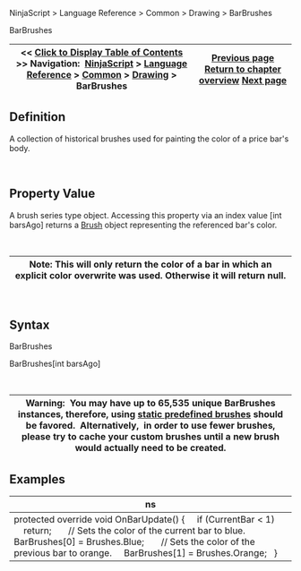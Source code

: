 ﻿


NinjaScript \> Language Reference \> Common \> Drawing \> BarBrushes






















BarBrushes







| \<\< [Click to Display Table of Contents](barbrushes.md) \>\> **Navigation:**     [NinjaScript](ninjascript-1.md) \> [Language Reference](language_reference_wip-1.md) \> [Common](common-1.md) \> [Drawing](drawing-1.md) \> BarBrushes | [Previous page](barbrush-1.md) [Return to chapter overview](drawing-1.md) [Next page](candleoutlinebrush-1.md) |
| --- | --- |











## Definition


A collection of historical brushes used for painting the color of a price bar's body.


 


## Property Value


A brush series type object. Accessing this property via an index value \[int barsAgo] returns a [Brush](http://msdn.microsoft.com/en-us/library/system.windows.media.brush(v=vs.110).aspx) object representing the referenced bar's color.


 




| Note: This will only return the color of a bar in which an explicit color overwrite was used. Otherwise it will return null. |
| --- |



 


## Syntax


BarBrushes  

BarBrushes\[int barsAgo]


 




| Warning:  You may have up to 65,535 unique BarBrushes instances, therefore, using [static predefined brushes](working_with_brushes-1.md) should be favored.  Alternatively,  in order to use fewer brushes, please try to cache your custom brushes until a new brush would actually need to be created. |
| --- |



## 


## 


## Examples




| ns |
| --- |
| protected override void OnBarUpdate() {      if (CurrentBar \< 1)          return;        // Sets the color of the current bar to blue.      BarBrushes\[0] \= Brushes.Blue;        // Sets the color of the previous bar to orange.      BarBrushes\[1] \= Brushes.Orange;   } |









